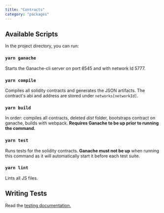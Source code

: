 ```yaml
---
title: "Contracts"
category: "packages"
---
```


## Available Scripts

In the project directory, you can run:

### `yarn ganache`

Starts the Ganache-cli server on port 8545 and with network Id 5777.

### `yarn compile`

Compiles all solidity contracts and generates the JSON artifacts. The contract's abi and address are stored under `networks[networkId]`.

### `yarn build`

In order: compiles all contracts, deleted *dist* folder, bootstraps contract on ganache, builds with webpack. **Requires Ganache to be up prior to running the command.**

### `yarn test`

Runs tests for the solidity contracts. **Ganache must not be up** when running this command as it will automatically start it before each test suite.

### `yarn lint`

Lints all JS files.

## Writing Tests

Read the [testing documentation.](docs/TESTING.md)
